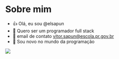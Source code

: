 # Sobre mim


- :+1: Olá, eu sou @elsapun
- 🌱 Quero ser um programador full stack
- 👯 email de contato vitor.sapun@escola.pr.gov.br
- 🤔 Sou novo no mundo da programação


![](https://media.tenor.com/aFrjZNil9rMAAAAC/doggo-typing.gif)

